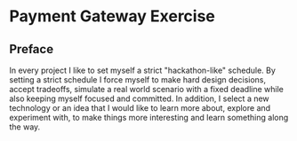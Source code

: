 # Payment Gateway Exercise

## Preface

In every project I like to set myself a strict "hackathon-like" schedule. 
By setting a strict schedule I force myself to make hard design decisions, accept tradeoffs, simulate a real world scenario with a fixed deadline while also keeping myself focused and committed. 
In addition, I select a new technology or an idea that I would like to learn more about, explore and experiment with, to make things more interesting and learn something along the way.
